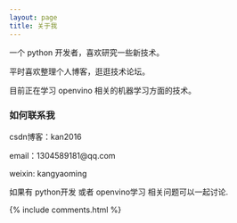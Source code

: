 ```yaml
---
layout: page
title: 关于我 
---
```


一个 python 开发者，喜欢研究一些新技术。
<p>
平时喜欢整理个人博客，逛逛技术论坛。
<p>
目前正在学习 openvino 相关的机器学习方面的技术。

<p> 

<p> 

<p> 


<h3> 如何联系我 </h3>  

<p> 
csdn博客：kan2016
<p> 
email：1304589181@qq.com       
<p> 
weixin: kangyaoming  
<p> 
如果有 python开发 或者 openvino学习 相关问题可以一起讨论.
<p> 


{% include comments.html %}

